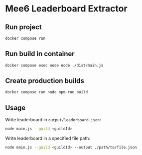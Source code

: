 # Mee6 Leaderboard Extractor

## Run project

```sh 
docker compose run
```

## Run build in container

```sh 
docker compose exec node node ./dist/main.js
```

## Create production builds

```sh 
docker compose run node npm run build
```

## Usage

Write leaderboard in `output/leaderboard.json`:

```sh 
node main.js --guild <guildId>
```

Write leaderboard in a specified file path:

```sh 
node main.js --guild <guildId> --output ./path/to/file.json
```

